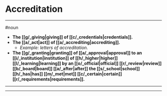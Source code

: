 # Accreditation
---
#noun
- **The [[g/_giving|giving]] of [[c/_credentials|credentials]].**
- **The [[a/_act|act]] of [[a/_accrediting|accrediting]].**
	- _Example: letters of accreditation._
- **The [[g/_granting|granting]] of [[a/_approval|approval]] to an [[i/_institution|institution]] of [[h/_higher|higher]] [[l/_learning|learning]] by an [[o/_official|official]] [[r/_review|review]] [[b/_board|board]] [[a/_after|after]] the [[s/_school|school]] [[h/_has|has]] [[m/_met|met]] [[c/_certain|certain]] [[r/_requirements|requirements]].**
---
---
